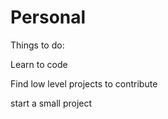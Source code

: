 # Personal
Things to do:

Learn to code

Find low level projects to contribute

start a small project
